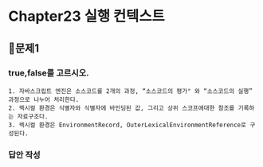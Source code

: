 # Chapter23 실행 컨텍스트

## 📌문제1

### true,false를 고르시오.

```
1. 자바스크립트 엔진은 소스코드를 2개의 과정, “소스코드의 평가" 와 “소스코드의 실행” 과정으로 나누어 처리한다.
2. 렉시컬 환경은 식별자와 식별자에 바인딩된 값, 그리고 상위 스코프에대한 참조를 기록하는 자료구조다.
3. 렉시컬 환경은 EnvironmentRecord, OuterLexicalEnvironmentReference로 구성된다.
```

### 답안 작성

```

```

<br>
